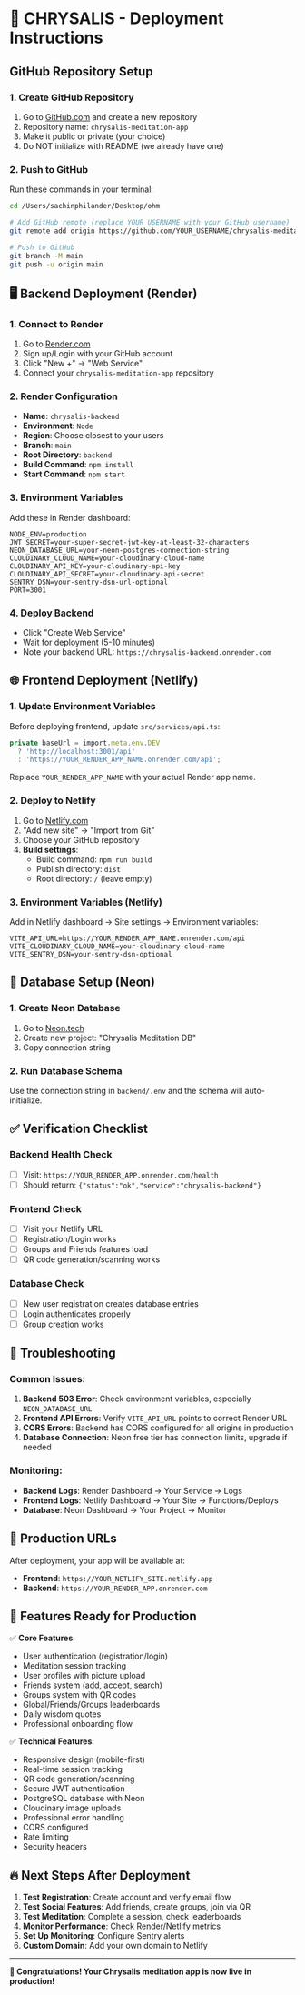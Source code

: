 # 🚀 CHRYSALIS - Deployment Instructions

## GitHub Repository Setup

### 1. Create GitHub Repository
1. Go to [GitHub.com](https://github.com) and create a new repository
2. Repository name: `chrysalis-meditation-app`
3. Make it public or private (your choice)
4. Do NOT initialize with README (we already have one)

### 2. Push to GitHub
Run these commands in your terminal:

```bash
cd /Users/sachinphilander/Desktop/ohm

# Add GitHub remote (replace YOUR_USERNAME with your GitHub username)
git remote add origin https://github.com/YOUR_USERNAME/chrysalis-meditation-app.git

# Push to GitHub
git branch -M main
git push -u origin main
```

## 🖥️ Backend Deployment (Render)

### 1. Connect to Render
1. Go to [Render.com](https://render.com)
2. Sign up/Login with your GitHub account
3. Click "New +" → "Web Service"
4. Connect your `chrysalis-meditation-app` repository

### 2. Render Configuration
- **Name**: `chrysalis-backend`
- **Environment**: `Node`
- **Region**: Choose closest to your users
- **Branch**: `main`
- **Root Directory**: `backend`
- **Build Command**: `npm install`
- **Start Command**: `npm start`

### 3. Environment Variables
Add these in Render dashboard:

```
NODE_ENV=production
JWT_SECRET=your-super-secret-jwt-key-at-least-32-characters
NEON_DATABASE_URL=your-neon-postgres-connection-string
CLOUDINARY_CLOUD_NAME=your-cloudinary-cloud-name
CLOUDINARY_API_KEY=your-cloudinary-api-key
CLOUDINARY_API_SECRET=your-cloudinary-api-secret
SENTRY_DSN=your-sentry-dsn-url-optional
PORT=3001
```

### 4. Deploy Backend
- Click "Create Web Service"
- Wait for deployment (5-10 minutes)
- Note your backend URL: `https://chrysalis-backend.onrender.com`

## 🌐 Frontend Deployment (Netlify)

### 1. Update Environment Variables
Before deploying frontend, update `src/services/api.ts`:

```typescript
private baseUrl = import.meta.env.DEV 
  ? 'http://localhost:3001/api'
  : 'https://YOUR_RENDER_APP_NAME.onrender.com/api';
```

Replace `YOUR_RENDER_APP_NAME` with your actual Render app name.

### 2. Deploy to Netlify
1. Go to [Netlify.com](https://netlify.com)
2. "Add new site" → "Import from Git"
3. Choose your GitHub repository
4. **Build settings**:
   - Build command: `npm run build`
   - Publish directory: `dist`
   - Root directory: `/` (leave empty)

### 3. Environment Variables (Netlify)
Add in Netlify dashboard → Site settings → Environment variables:

```
VITE_API_URL=https://YOUR_RENDER_APP_NAME.onrender.com/api
VITE_CLOUDINARY_CLOUD_NAME=your-cloudinary-cloud-name
VITE_SENTRY_DSN=your-sentry-dsn-optional
```

## 🔧 Database Setup (Neon)

### 1. Create Neon Database
1. Go to [Neon.tech](https://neon.tech)
2. Create new project: "Chrysalis Meditation DB"
3. Copy connection string

### 2. Run Database Schema
Use the connection string in `backend/.env` and the schema will auto-initialize.

## ✅ Verification Checklist

### Backend Health Check
- [ ] Visit: `https://YOUR_RENDER_APP.onrender.com/health`
- [ ] Should return: `{"status":"ok","service":"chrysalis-backend"}`

### Frontend Check
- [ ] Visit your Netlify URL
- [ ] Registration/Login works
- [ ] Groups and Friends features load
- [ ] QR code generation/scanning works

### Database Check
- [ ] New user registration creates database entries
- [ ] Login authenticates properly
- [ ] Group creation works

## 🐛 Troubleshooting

### Common Issues:

1. **Backend 503 Error**: Check environment variables, especially `NEON_DATABASE_URL`
2. **Frontend API Errors**: Verify `VITE_API_URL` points to correct Render URL
3. **CORS Errors**: Backend has CORS configured for all origins in production
4. **Database Connection**: Neon free tier has connection limits, upgrade if needed

### Monitoring:
- **Backend Logs**: Render Dashboard → Your Service → Logs
- **Frontend Logs**: Netlify Dashboard → Your Site → Functions/Deploys
- **Database**: Neon Dashboard → Your Project → Monitor

## 🎉 Production URLs

After deployment, your app will be available at:
- **Frontend**: `https://YOUR_NETLIFY_SITE.netlify.app`
- **Backend**: `https://YOUR_RENDER_APP.onrender.com`

## 📱 Features Ready for Production

✅ **Core Features**:
- User authentication (registration/login)
- Meditation session tracking
- User profiles with picture upload
- Friends system (add, accept, search)
- Groups system with QR codes
- Global/Friends/Groups leaderboards
- Daily wisdom quotes
- Professional onboarding flow

✅ **Technical Features**:
- Responsive design (mobile-first)
- Real-time session tracking
- QR code generation/scanning
- Secure JWT authentication
- PostgreSQL database with Neon
- Cloudinary image uploads
- Professional error handling
- CORS configured
- Rate limiting
- Security headers

## 🔥 Next Steps After Deployment

1. **Test Registration**: Create account and verify email flow
2. **Test Social Features**: Add friends, create groups, join via QR
3. **Test Meditation**: Complete a session, check leaderboards
4. **Monitor Performance**: Check Render/Netlify metrics
5. **Set Up Monitoring**: Configure Sentry alerts
6. **Custom Domain**: Add your own domain to Netlify

---

**🎊 Congratulations! Your Chrysalis meditation app is now live in production!**
